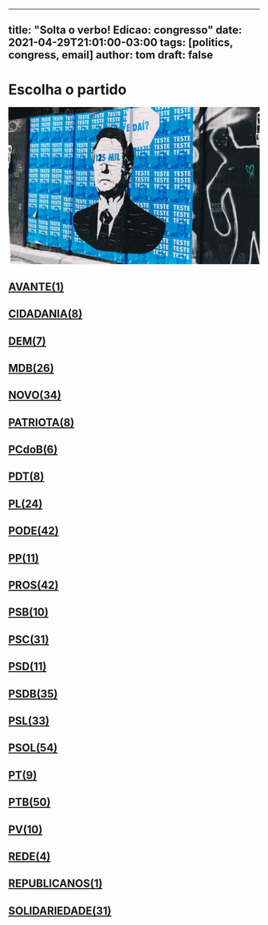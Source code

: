 
---
title: "Solta o verbo! Edicao: congresso"
date: 2021-04-29T21:01:00-03:00
tags: [politics, congress, email]
author: tom
draft: false
---
<h1>Escolha o partido</h1>
<img src="/images/bolsonegligencia.jpeg" />
<h2><a href="mailto:dep.pastorsargentoisidorio@camara.leg.br,"> AVANTE(1) </a></h2><h2><a href="mailto:dep.sebastiaooliveira@camara.leg.br,dep.tito@camara.leg.br,dep.chiquinhobrazao@camara.leg.br,dep.andrejanones@camara.leg.br,dep.greyceelias@camara.leg.br,dep.luistibe@camara.leg.br,dep.ledasadala@camara.leg.br,dep.alexmanente@camara.leg.br,"> CIDADANIA(8) </a></h2><h2><a href="mailto:dep.carmenzanotto@camara.leg.br,dep.davitoria@camara.leg.br,dep.arnaldojardim@camara.leg.br,dep.rubensbueno@camara.leg.br,dep.paulabelmonte@camara.leg.br,dep.danielcoelho@camara.leg.br,dep.arthuroliveiramaia@camara.leg.br,"> DEM(7) </a></h2><h2><a href="mailto:dep.igorkannario@camara.leg.br,dep.marcossoares@camara.leg.br,dep.sostenescavalcante@camara.leg.br,dep.luismiranda@camara.leg.br,dep.geninhozuliani@camara.leg.br,dep.helioleite@camara.leg.br,dep.bilacpinto@camara.leg.br,dep.professoradorinhaseabrarezende@camara.leg.br,dep.carloshenriquegaguim@camara.leg.br,dep.fernandocoelhofilho@camara.leg.br,dep.alexandreleite@camara.leg.br,dep.juscelinofilho@camara.leg.br,dep.kimkataguiri@camara.leg.br,dep.dr.zachariascalil@camara.leg.br,dep.juninhodopneu@camara.leg.br,dep.pauloazi@camara.leg.br,dep.efraimfilho@camara.leg.br,dep.elicorreafilho@camara.leg.br,dep.olivalmarques@camara.leg.br,dep.alanrick@camara.leg.br,dep.normaayub@camara.leg.br,dep.elmarnascimento@camara.leg.br,dep.josemarioschreiner@camara.leg.br,dep.leurlomantojunior@camara.leg.br,dep.pedrolupion@camara.leg.br,dep.newtoncardosojr@camara.leg.br,"> MDB(26) </a></h2><h2><a href="mailto:dep.mosesrodrigues@camara.leg.br,dep.fabioramalho@camara.leg.br,dep.gutembergreis@camara.leg.br,dep.maurolopes@camara.leg.br,dep.marciobiolchi@camara.leg.br,dep.flavianomelo@camara.leg.br,dep.marcosaureliosampaio@camara.leg.br,dep.danieladowaguinho@camara.leg.br,dep.carlosbezerra@camara.leg.br,dep.carloschiodini@camara.leg.br,dep.elcionebarbalho@camara.leg.br,dep.rogeriopeninhamendonca@camara.leg.br,dep.raulhenry@camara.leg.br,dep.fabioreis@camara.leg.br,dep.giovanifeltes@camara.leg.br,dep.celsomaldaner@camara.leg.br,dep.osmarterra@camara.leg.br,dep.herciliocoelhodiniz@camara.leg.br,dep.dulcemiranda@camara.leg.br,dep.herculanopassos@camara.leg.br,dep.sergiosouza@camara.leg.br,dep.joaomarcelosouza@camara.leg.br,dep.luciomosquini@camara.leg.br,dep.leonardopicciani@camara.leg.br,dep.josepriante@camara.leg.br,dep.jessicasales@camara.leg.br,dep.isnaldobulhoesjr@camara.leg.br,dep.juarezcosta@camara.leg.br,dep.baleiarossi@camara.leg.br,dep.alceumoreira@camara.leg.br,dep.hermesparcianello@camara.leg.br,dep.walteralves@camara.leg.br,dep.hildorocha@camara.leg.br,dep.marcelvanhattem@camara.leg.br,"> NOVO(34) </a></h2><h2><a href="mailto:dep.pauloganime@camara.leg.br,dep.alexisfonteyne@camara.leg.br,dep.lucasgonzalez@camara.leg.br,dep.viniciuspoit@camara.leg.br,dep.adrianaventura@camara.leg.br,dep.gilsonmarques@camara.leg.br,dep.tiagomitraud@camara.leg.br,dep.fredcosta@camara.leg.br,"> PATRIOTA(8) </a></h2><h2><a href="mailto:dep.marrecafilho@camara.leg.br,dep.dr.frederico@camara.leg.br,dep.roman@camara.leg.br,dep.alcidesrodrigues@camara.leg.br,dep.pastoreurico@camara.leg.br,dep.danielalmeida@camara.leg.br,"> PCdoB(6) </a></h2><h2><a href="mailto:dep.rubenspereirajunior@camara.leg.br,dep.orlandosilva@camara.leg.br,dep.jandirafeghali@camara.leg.br,dep.aliceportugal@camara.leg.br,dep.renildocalheiros@camara.leg.br,dep.perpetuaalmeida@camara.leg.br,dep.professoramarcivania@camara.leg.br,dep.dagobertonogueira@camara.leg.br,"> PDT(8) </a></h2><h2><a href="mailto:dep.damiaofeliciano@camara.leg.br,dep.eduardobismarck@camara.leg.br,dep.alexsantana@camara.leg.br,dep.leonidascristino@camara.leg.br,dep.tuliogadelha@camara.leg.br,dep.pauloramos@camara.leg.br,dep.afonsomotta@camara.leg.br,dep.pompeodemattos@camara.leg.br,dep.fabiohenrique@camara.leg.br,dep.flaviamorais@camara.leg.br,dep.gustavofruet@camara.leg.br,dep.idilvanalencar@camara.leg.br,dep.jesussergio@camara.leg.br,dep.felixmendoncajunior@camara.leg.br,dep.roberiomonteiro@camara.leg.br,dep.marioheringer@camara.leg.br,dep.andrefigueiredo@camara.leg.br,dep.marlonsantos@camara.leg.br,dep.subtenentegonzaga@camara.leg.br,dep.flavionogueira@camara.leg.br,dep.chicodangelo@camara.leg.br,dep.silviacristina@camara.leg.br,dep.maurobenevidesfilho@camara.leg.br,dep.marcioalvino@camara.leg.br,"> PL(24) </a></h2><h2><a href="mailto:dep.josimarmaranhaozinho@camara.leg.br,dep.luiznishimori@camara.leg.br,dep.laertebessa@camara.leg.br,dep.luizcarlosmotta@camara.leg.br,dep.pastorgil@camara.leg.br,dep.marceloramos@camara.leg.br,dep.magdamofatto@camara.leg.br,dep.ediolopes@camara.leg.br,dep.miguellombardi@camara.leg.br,dep.luizantoniocorrea@camara.leg.br,dep.marinasantos@camara.leg.br,dep.giacobo@camara.leg.br,dep.joaocarlosbacelar@camara.leg.br,dep.gelsonazevedo@camara.leg.br,dep.jorielson@camara.leg.br,dep.joaomaia@camara.leg.br,dep.wellingtonroberto@camara.leg.br,dep.fernandorodolfo@camara.leg.br,dep.lincolnportela@camara.leg.br,dep.joserocha@camara.leg.br,dep.giovanicherini@camara.leg.br,dep.abiliosantana@camara.leg.br,dep.juniorlourenco@camara.leg.br,dep.aeltonfreitas@camara.leg.br,dep.vicentinhojunior@camara.leg.br,dep.valdevannoventa@camara.leg.br,dep.altineucortes@camara.leg.br,dep.tiririca@camara.leg.br,dep.sorayasantos@camara.leg.br,dep.sergiotoledo@camara.leg.br,dep.boscocosta@camara.leg.br,dep.capitaoaugusto@camara.leg.br,dep.capitaofabioabreu@camara.leg.br,dep.pr.marcofeliciano@camara.leg.br,dep.christianedesouzayared@camara.leg.br,dep.raimundocosta@camara.leg.br,dep.cristianovale@camara.leg.br,dep.policialkatiasastre@camara.leg.br,dep.juniormano@camara.leg.br,dep.dr.jaziel@camara.leg.br,dep.paulofreirecosta@camara.leg.br,dep.leomoraes@camara.leg.br,"> PODE(42) </a></h2><h2><a href="mailto:dep.josivaldojp@camara.leg.br,dep.ricardoteobaldo@camara.leg.br,dep.bacelar@camara.leg.br,dep.igortimo@camara.leg.br,dep.diegogarcia@camara.leg.br,dep.renataabreu@camara.leg.br,dep.rodrigocoelho@camara.leg.br,dep.robertodelucena@camara.leg.br,dep.josemedeiros@camara.leg.br,dep.josenelto@camara.leg.br,dep.ajalbuquerque@camara.leg.br,"> PP(11) </a></h2><h2><a href="mailto:dep.marceloaro@camara.leg.br,dep.guilhermemussi@camara.leg.br,dep.osmarserraglio@camara.leg.br,dep.ronaldocarletto@camara.leg.br,dep.cacaleao@camara.leg.br,dep.margaretecoelho@camara.leg.br,dep.dr.luizantonioteixeirajr@camara.leg.br,dep.dimasfabiano@camara.leg.br,dep.hirangoncalves@camara.leg.br,dep.betorosado@camara.leg.br,dep.afonsohamm@camara.leg.br,dep.iracemaportella@camara.leg.br,dep.atilalira@camara.leg.br,dep.atilalins@camara.leg.br,dep.arthurlira@camara.leg.br,dep.jaquelinecassol@camara.leg.br,dep.jeronimogoergen@camara.leg.br,dep.angelaamin@camara.leg.br,dep.andrefufuca@camara.leg.br,dep.andreabdon@camara.leg.br,dep.aguinaldoribeiro@camara.leg.br,dep.eduardodafonte@camara.leg.br,dep.celinaleao@camara.leg.br,dep.guilhermederrite@camara.leg.br,dep.marionegromontejr@camara.leg.br,dep.pedrowestphalen@camara.leg.br,dep.evairvieirademelo@camara.leg.br,dep.pinheirinho@camara.leg.br,dep.nerigeller@camara.leg.br,dep.professoralcides@camara.leg.br,dep.adrianodobaldy@camara.leg.br,dep.faustopinato@camara.leg.br,dep.fernandomonteiro@camara.leg.br,dep.claudiocajado@camara.leg.br,dep.christinoaureo@camara.leg.br,dep.juliolopes@camara.leg.br,dep.francocartafina@camara.leg.br,dep.ricardobarros@camara.leg.br,dep.covattifilho@camara.leg.br,dep.laerciooliveira@camara.leg.br,dep.ricardoizar@camara.leg.br,dep.toninhowandscheer@camara.leg.br,"> PROS(42) </a></h2><h2><a href="mailto:dep.welitonprado@camara.leg.br,dep.gastaovieira@camara.leg.br,dep.acaciofavacho@camara.leg.br,dep.ulduricojunior@camara.leg.br,dep.capitaowagner@camara.leg.br,dep.vaidonoliveira@camara.leg.br,dep.erosbiondini@camara.leg.br,dep.carladickson@camara.leg.br,dep.clarissagarotinho@camara.leg.br,dep.lidicedamata@camara.leg.br,"> PSB(10) </a></h2><h2><a href="mailto:dep.alielmachado@camara.leg.br,dep.lizianebayer@camara.leg.br,dep.alessandromolon@camara.leg.br,dep.lucianoducci@camara.leg.br,dep.cassioandrade@camara.leg.br,dep.gervasiomaia@camara.leg.br,dep.tedconti@camara.leg.br,dep.tadeualencar@camara.leg.br,dep.danilocabral@camara.leg.br,dep.jeffersoncampos@camara.leg.br,dep.gonzagapatriota@camara.leg.br,dep.marcelonilo@camara.leg.br,dep.camilocapiberibe@camara.leg.br,dep.biradopindare@camara.leg.br,dep.marcelofreixo@camara.leg.br,dep.eliasvaz@camara.leg.br,dep.vilsondafetaemg@camara.leg.br,dep.heitorschuch@camara.leg.br,dep.emidinhomadeira@camara.leg.br,dep.denisbezerra@camara.leg.br,dep.mauronazif@camara.leg.br,dep.rafaelmotta@camara.leg.br,dep.feliperigoni@camara.leg.br,dep.ricardosilva@camara.leg.br,dep.felipecarreras@camara.leg.br,dep.miltoncoelho@camara.leg.br,dep.tabataamaral@camara.leg.br,dep.rodrigoagostinho@camara.leg.br,dep.rosanavalle@camara.leg.br,dep.juliodelgado@camara.leg.br,dep.osiresdamaso@camara.leg.br,"> PSC(31) </a></h2><h2><a href="mailto:dep.pedrodalua@camara.leg.br,dep.glaustindafokus@camara.leg.br,dep.pauloeduardomartins@camara.leg.br,dep.euclydespettersen@camara.leg.br,dep.ricardodakarol@camara.leg.br,dep.aluisiomendes@camara.leg.br,dep.otonidepaula@camara.leg.br,dep.andreferreira@camara.leg.br,dep.lauriete@camara.leg.br,dep.gilbertonascimento@camara.leg.br,dep.pedroaugustopalareti@camara.leg.br,"> PSD(11) </a></h2><h2><a href="mailto:dep.ottoalencarfilho@camara.leg.br,dep.stefanoaguiar@camara.leg.br,dep.sidneyleite@camara.leg.br,dep.sergiobrito@camara.leg.br,dep.sargentofahur@camara.leg.br,dep.paulomagalhaes@camara.leg.br,dep.ricardoguidi@camara.leg.br,dep.marxbeltrao@camara.leg.br,dep.reinholdstephanesjunior@camara.leg.br,dep.misaelvarella@camara.leg.br,dep.paulovicentecaleffi@camara.leg.br,dep.neucimarfraga@camara.leg.br,dep.vermelho@camara.leg.br,dep.marcobertaiolli@camara.leg.br,dep.joaquimpassarinho@camara.leg.br,dep.expeditonetto@camara.leg.br,dep.andredepaula@camara.leg.br,dep.antoniobrito@camara.leg.br,dep.franciscojr@camara.leg.br,dep.fabiotrad@camara.leg.br,dep.fabiomitidieri@camara.leg.br,dep.hugoleal@camara.leg.br,dep.edilaziojunior@camara.leg.br,dep.juniorferrari@camara.leg.br,dep.domingosneto@camara.leg.br,dep.diegoandrade@camara.leg.br,dep.jonesmoura@camara.leg.br,dep.delegadoedermauro@camara.leg.br,dep.haroldocathedral@camara.leg.br,dep.darcidematos@camara.leg.br,dep.josenunes@camara.leg.br,dep.juliocesar@camara.leg.br,dep.charlesfernandes@camara.leg.br,dep.cezinhademadureira@camara.leg.br,dep.marianacarvalho@camara.leg.br,"> PSDB(35) </a></h2><h2><a href="mailto:dep.brunafurlan@camara.leg.br,dep.geovaniadesa@camara.leg.br,dep.terezanelma@camara.leg.br,dep.rodrigodecastro@camara.leg.br,dep.miguelhaddad@camara.leg.br,dep.carlossampaio@camara.leg.br,dep.celiosilveira@camara.leg.br,dep.rossoni@camara.leg.br,dep.nilsonpinto@camara.leg.br,dep.betopereira@camara.leg.br,dep.eduardocury@camara.leg.br,dep.sheridan@camara.leg.br,dep.otavioleite@camara.leg.br,dep.biacavassa@camara.leg.br,dep.eduardobarbosa@camara.leg.br,dep.ednahenrique@camara.leg.br,dep.alexandrefrota@camara.leg.br,dep.ruycarneiro@camara.leg.br,dep.domingossavio@camara.leg.br,dep.danieltrzeciak@camara.leg.br,dep.daniloforte@camara.leg.br,dep.samuelmoreira@camara.leg.br,dep.pedrocunhalima@camara.leg.br,dep.pedrovilela@camara.leg.br,dep.pauloabiackel@camara.leg.br,dep.rosemodesto@camara.leg.br,dep.vanderleimacris@camara.leg.br,dep.aecioneves@camara.leg.br,dep.adolfoviana@camara.leg.br,dep.mararocha@camara.leg.br,dep.lucasredecker@camara.leg.br,dep.vitorlippi@camara.leg.br,dep.nereucrispim@camara.leg.br,"> PSL(33) </a></h2><h2><a href="mailto:dep.alesilva@camara.leg.br,dep.delegadowaldir@camara.leg.br,dep.danielfreitas@camara.leg.br,dep.nicoletti@camara.leg.br,dep.luizphilippedeorleansebraganca@camara.leg.br,dep.sanderson@camara.leg.br,dep.lourivalgomes@camara.leg.br,dep.joicehasselmann@camara.leg.br,dep.charllesevangelista@camara.leg.br,dep.junioamaral@camara.leg.br,dep.nelsonbarbudo@camara.leg.br,dep.luizlima@camara.leg.br,dep.professorjoziel@camara.leg.br,dep.dr.luizovando@camara.leg.br,dep.coronelarmando@camara.leg.br,dep.lucianobivar@camara.leg.br,dep.biakicis@camara.leg.br,dep.eduardobolsonaro@camara.leg.br,dep.coronelchrisostomo@camara.leg.br,dep.coroneltadeu@camara.leg.br,dep.vitorhugo@camara.leg.br,dep.bibonunes@camara.leg.br,dep.heitorfreire@camara.leg.br,dep.christonietto@camara.leg.br,dep.celsosabino@camara.leg.br,dep.bozzella@camara.leg.br,dep.dra.sorayamanato@camara.leg.br,dep.carlazambelli@camara.leg.br,dep.gurgel@camara.leg.br,dep.marciolabre@camara.leg.br,dep.abouanni@camara.leg.br,dep.guigapeixoto@camara.leg.br,dep.delegadoantoniofurtado@camara.leg.br,dep.carlosjordy@camara.leg.br,dep.julianlemos@camara.leg.br,dep.leomotta@camara.leg.br,dep.alinesleutjes@camara.leg.br,dep.marcelobrum@camara.leg.br,dep.fabioschiochet@camara.leg.br,dep.professoradayanepimentel@camara.leg.br,dep.generalpeternelli@camara.leg.br,dep.generalgirao@camara.leg.br,dep.heliolopes@camara.leg.br,dep.carolinedetoni@camara.leg.br,dep.majorfabiana@camara.leg.br,dep.filipebarros@camara.leg.br,dep.delegadomarcelofreitas@camara.leg.br,dep.loestertrutis@camara.leg.br,dep.delegadopablo@camara.leg.br,dep.felipefrancischini@camara.leg.br,dep.feliciolaterca@camara.leg.br,dep.danielsilveira@camara.leg.br,dep.marceloalvaroantonio@camara.leg.br,dep.samiabomfim@camara.leg.br,"> PSOL(54) </a></h2><h2><a href="mailto:dep.vivireis@camara.leg.br,dep.taliriapetrone@camara.leg.br,dep.ivanvalente@camara.leg.br,dep.glauberbraga@camara.leg.br,dep.fernandamelchionna@camara.leg.br,dep.luizaerundina@camara.leg.br,dep.davidmiranda@camara.leg.br,dep.aureacarolina@camara.leg.br,dep.josericardo@camara.leg.br,"> PT(9) </a></h2><h2><a href="mailto:dep.joseguimaraes@camara.leg.br,dep.leodebrito@camara.leg.br,dep.joseildoramos@camara.leg.br,dep.rejanedias@camara.leg.br,dep.professorarosaneide@camara.leg.br,dep.waldenorpereira@camara.leg.br,dep.celiomoura@camara.leg.br,dep.reginaldolopes@camara.leg.br,dep.carloszarattini@camara.leg.br,dep.carlosveras@camara.leg.br,dep.ruifalcao@camara.leg.br,dep.rogeriocorreia@camara.leg.br,dep.leonardomonteiro@camara.leg.br,dep.rubensotoni@camara.leg.br,dep.vanderloubet@camara.leg.br,dep.pedrouczai@camara.leg.br,dep.valmirassuncao@camara.leg.br,dep.alencarsantanabraga@camara.leg.br,dep.marcon@camara.leg.br,dep.gleisihoffmann@camara.leg.br,dep.heldersalomao@camara.leg.br,dep.alexandrepadilha@camara.leg.br,dep.mariadorosario@camara.leg.br,dep.mariliaarraes@camara.leg.br,dep.freianastacioribeiro@camara.leg.br,dep.merlongsolano@camara.leg.br,dep.henriquefontana@camara.leg.br,dep.arlindochinaglia@camara.leg.br,dep.luiziannelins@camara.leg.br,dep.nataliabonavides@camara.leg.br,dep.erikakokay@camara.leg.br,dep.niltotatto@camara.leg.br,dep.odaircunha@camara.leg.br,dep.jorgesolla@camara.leg.br,dep.pauloteixeira@camara.leg.br,dep.paulopimenta@camara.leg.br,dep.pauloguedes@camara.leg.br,dep.bohngass@camara.leg.br,dep.paulao@camara.leg.br,dep.joseairtonfelixcirilo@camara.leg.br,dep.joaodaniel@camara.leg.br,dep.afonsoflorence@camara.leg.br,dep.airtonfaleiro@camara.leg.br,dep.vicentinho@camara.leg.br,dep.betofaro@camara.leg.br,dep.beneditadasilva@camara.leg.br,dep.enioverri@camara.leg.br,dep.padrejoao@camara.leg.br,dep.patrusananias@camara.leg.br,dep.wilsonsantiago@camara.leg.br,"> PTB(50) </a></h2><h2><a href="mailto:dep.mauriciodziedricki@camara.leg.br,dep.nivaldoalbuquerque@camara.leg.br,dep.emanuelpinheironeto@camara.leg.br,dep.marcelomoraes@camara.leg.br,dep.eduardocosta@camara.leg.br,dep.paulobengtson@camara.leg.br,dep.pedroaugustobezerra@camara.leg.br,dep.luisacanziani@camara.leg.br,dep.pedrolucasfernandes@camara.leg.br,dep.professorisraelbatista@camara.leg.br,"> PV(10) </a></h2><h2><a href="mailto:dep.leandre@camara.leg.br,dep.enricomisasi@camara.leg.br,dep.celiostudart@camara.leg.br,dep.joeniawapichana@camara.leg.br,"> REDE(4) </a></h2><h2><a href="mailto:dep.jorgebraz@camara.leg.br,"> REPUBLICANOS(1) </a></h2><h2><a href="mailto:dep.mariarosas@camara.leg.br,dep.alinegurgel@camara.leg.br,dep.juliocesarribeiro@camara.leg.br,dep.gilbertoabramo@camara.leg.br,dep.marcospereira@camara.leg.br,dep.marciomarinho@camara.leg.br,dep.heliocosta@camara.leg.br,dep.vavamartins@camara.leg.br,dep.luizaogoulart@camara.leg.br,dep.hugomotta@camara.leg.br,dep.amaroneto@camara.leg.br,dep.jhonatandejesus@camara.leg.br,dep.viniciuscarvalho@camara.leg.br,dep.joaocampos@camara.leg.br,dep.lafayettedeandrada@camara.leg.br,dep.gilcutrim@camara.leg.br,dep.capitaoalbertoneto@camara.leg.br,dep.benesleocadio@camara.leg.br,dep.tiaeron@camara.leg.br,dep.rosangelagomes@camara.leg.br,dep.miltonvieira@camara.leg.br,dep.aroldomartins@camara.leg.br,dep.carlosgomes@camara.leg.br,dep.celsorussomanno@camara.leg.br,dep.cleberverde@camara.leg.br,dep.severinopessoa@camara.leg.br,dep.silviocostafilho@camara.leg.br,dep.elysantos@camara.leg.br,dep.silascamara@camara.leg.br,dep.ossesiosilva@camara.leg.br,dep.tiagodimas@camara.leg.br,"> SOLIDARIEDADE(31) </a></h2>